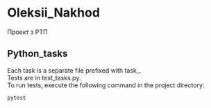 # Oleksii_Nakhod
Проект з РТП

## Python_tasks
Each task is a separate file prefixed with task_.  
Tests are in test_tasks.py.  
To run tests, execute the following command in the project directory:  
```python
pytest
```
